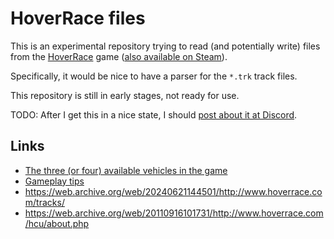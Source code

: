 # HoverRace files

This is an experimental repository trying to read (and potentially write) files from the [HoverRace][] game ([also available on Steam][steam]).

Specifically, it would be nice to have a parser for the `*.trk` track files.

This repository is still in early stages, not ready for use.

TODO: After I get this in a nice state, I should [post about it at Discord](https://discord.com/channels/890153069705322546/890153070242185247).

## Links

* [The three (or four) available vehicles in the game](https://web.archive.org/web/20210919222209/http://hoverrace.com/?page=crafts)
* [Gameplay tips](https://web.archive.org/web/20220527004731/http://hoverrace.com/?page=tips)
* <https://web.archive.org/web/20240621144501/http://www.hoverrace.com/tracks/>
* <https://web.archive.org/web/20110916101731/http://www.hoverrace.com/hcu/about.php>

[HoverRace]: https://github.com/HoverRace/HoverRace
[steam]: https://store.steampowered.com/app/1862020/HoverRace/
